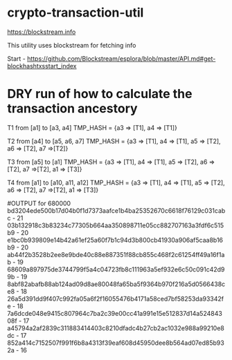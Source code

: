 # crypto-transaction-util

https://blockstream.info

This utility uses blockstream for fetching info

Start - https://github.com/Blockstream/esplora/blob/master/API.md#get-blockhashtxsstart_index

# DRY run of how to calculate the transaction ancestory

T1
from [a1]
to [a3, a4]
TMP_HASH = {a3 => [T1], a4 => [T1]}


T2
from [a4]
to [a5, a6, a7]
TMP_HASH = {a3 => [T1], a4 => [T1], a5 => [T2], a6 => [T2], a7 =>[T2]}


T3
from [a5]
to [a1]
TMP_HASH = {a3 => [T1], a4 => [T1], a5 => [T2], a6 => [T2], a7 =>[T2], a1 => [T3]}



T4
from [a1]
to [a10, a11, a12]
TMP_HASH = {a3 => [T1], a4 => [T1], a5 => [T2], a6 => [T2], a7 =>[T2], a1 => [T3]}

#OUTPUT for 680000
bd3204ede500b17d04b0f1d7373aafce1b4ba25352670c6618f76129c031cabc - 21
03b132918c3b83234c77305b664aa350898711e05cc882707163a3fdf6c515b9 - 20
e1bc0b939809e14b42a61ef25a60f7b1c94d3b800cb41930a906af5caa8b16b9 - 20
ab44f2b3528b2ee8e9bde40c88e887351f88cb855c468f2c61254ff49a16f1ab - 19
68609a897975de3744799f5a4c04723fb8c111963a5ef932e6c50c091c42d99b - 19
8abf82abafb88ab124ad09d8ae80048fa65ba5f9364b970f216a5d0566438ce8 - 18
26a5d391dd9f407c992fa05a6f2f16055476b4171a58ced7bf58253da93342fe - 18
7a6dcde048e9415c807964c7ba2c39e00cc41a991e15e512837d14a52484308f - 17
a45794a2af2839c311883414403c8210dfadc4b27cb2ac1032e988a99210e8dc - 17
852a414c7152507f991f6b8a4313f39eaf608d45950dee8b564ad07ed85b932a - 16
